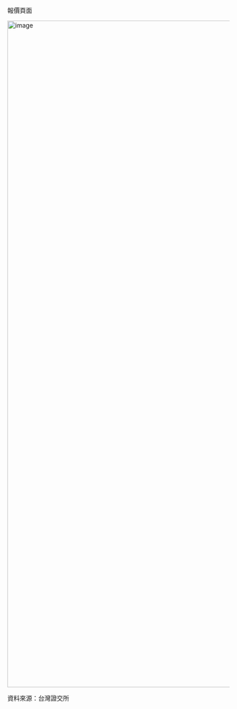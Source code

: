 
報價頁面

<img width="1512" alt="image" src="https://github.com/s95s14236/succ-profit/assets/43293917/d9045cd5-cdc8-4a2e-bdd3-998e948bca31">


資料來源：台灣證交所

